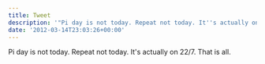 ```yaml
---
title: Tweet
description: '"Pi day is not today. Repeat not today. It''s actually on 22/7. That is all."'
date: '2012-03-14T23:03:26+00:00'
---
```

Pi day is not today. Repeat not today. It's actually on 22/7. That is all.
